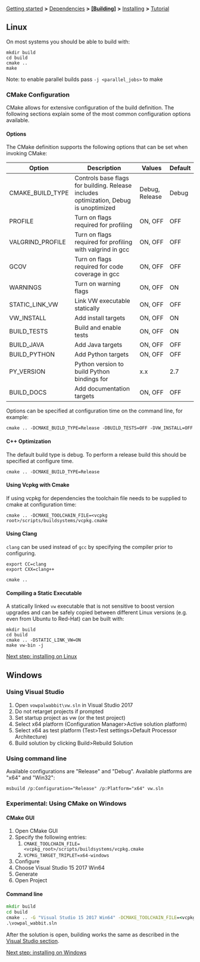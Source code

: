 [Getting started](https://github.com/VowpalWabbit/vowpal_wabbit/wiki/Getting-started) **>** [Dependencies](https://github.com/VowpalWabbit/vowpal_wabbit/wiki/Dependencies) **>** [**[Building]**](https://github.com/VowpalWabbit/vowpal_wabbit/wiki/Building) **>** [Installing](https://github.com/VowpalWabbit/vowpal_wabbit/wiki/Installing) **>** [Tutorial](https://github.com/VowpalWabbit/vowpal_wabbit/wiki/Tutorial)

## Linux 
On most systems you should be able to build with:
```
mkdir build
cd build
cmake ..
make
```

Note: to enable parallel builds pass `-j <parallel_jobs>` to make

### CMake Configuration
CMake allows for extensive configuration of the build definition. The following sections explain some of the most common configuration options available.
#### Options
The CMake definition supports the following options that can be set when invoking CMake:

| Option  | Description | Values | Default |
| ------- | ----------- |------- |-------- |
| CMAKE_BUILD_TYPE | Controls base flags for building. Release includes optimization, Debug is unoptimized  | Debug, Release  | Debug |
| PROFILE | Turn on flags required for profiling | ON, OFF | OFF |
| VALGRIND_PROFILE | Turn on flags required for profiling with valgrind in gcc | ON, OFF | OFF |
| GCOV | Turn on flags required for code coverage in gcc | ON, OFF | OFF |
| WARNINGS | Turn on warning flags | ON, OFF | ON |
| STATIC_LINK_VW | Link VW executable statically | ON, OFF | OFF |
| VW_INSTALL | Add install targets | ON, OFF | ON |
| BUILD_TESTS | Build and enable tests | ON, OFF | ON |
| BUILD_JAVA | Add Java targets | ON, OFF | OFF |
| BUILD_PYTHON | Add Python targets | ON, OFF | OFF |
| PY_VERSION | Python version to build Python bindings for | x.x | 2.7 |
| BUILD_DOCS | Add documentation targets | ON, OFF | OFF |

Options can be specified at configuration time on the command line, for example:
```
cmake .. -DCMAKE_BUILD_TYPE=Release -DBUILD_TESTS=OFF -DVW_INSTALL=OFF
``` 
#### C++ Optimization

The default build type is debug. To perform a release build this should be specified at configure time.

```
cmake .. -DCMAKE_BUILD_TYPE=Release
```

#### Using Vcpkg with Cmake
If using vcpkg for dependencies the toolchain file needs to be supplied to cmake at configuration time:
```
cmake .. -DCMAKE_TOOLCHAIN_FILE=<vcpkg root>/scripts/buildsystems/vcpkg.cmake
```

#### Using Clang

`clang` can be used instead of `gcc` by specifying the compiler prior to configuring.

```
export CC=clang
export CXX=clang++

cmake ..
```

#### Compiling a Static Executable

A statically linked `vw` executable that is not sensitive to boost
version upgrades and can be safely copied between different Linux
versions (e.g. even from Ubuntu to Red-Hat) can be built with:

```
mkdir build
cd build
cmake .. -DSTATIC_LINK_VW=ON
make vw-bin -j
```

[Next step: installing on Linux](https://github.com/VowpalWabbit/vowpal_wabbit/wiki/Installing#linux)

## Windows
### Using Visual Studio
1. Open `vowpalwabbit\vw.sln` in Visual Studio 2017
2. Do not retarget projects if prompted
3. Set startup project as vw (or the test project)
4. Select x64 platform (Configuration Manager>Active solution platform)
5. Select x64 as test platform (Test>Test settings>Default Processor Architecture)
6. Build solution by clicking Build>Rebuild Solution

###  Using command line
Available configurations are "Release" and "Debug". Available platforms are "x64" and "Win32":
```
msbuild /p:Configuration="Release" /p:Platform="x64" vw.sln
```
### Experimental: Using CMake on Windows
#### CMake GUI
1. Open CMake GUI
2. Specify the following entries:
    1. `CMAKE_TOOLCHAIN_FILE=<vcpkg_root>/scripts/buildsystems/vcpkg.cmake`
    2. `VCPKG_TARGET_TRIPLET=x64-windows`
3. Configure
4. Choose Visual Studio 15 2017 Win64
5. Generate
6. Open Project

#### Command line
```cmd
mkdir build
cd build
cmake .. -G "Visual Studio 15 2017 Win64" -DCMAKE_TOOLCHAIN_FILE=<vcpkg_root>\scripts\buildsystems\vcpkg.cmake -DVCPKG_TARGET_TRIPLET=x64-windows
.\vowpal_wabbit.sln
```

After the solution is open, building works the same as described in the [Visual Studio section](https://github.com/VowpalWabbit/vowpal_wabbit/wiki/Building#using-visual-studio).

[Next step: installing on Windows](https://github.com/VowpalWabbit/vowpal_wabbit/wiki/Installing#windows)